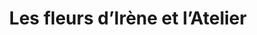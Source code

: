 ---
title: "Les fleurs d’Irène et l’Atelier"
url: /soucieu-en-jarrest/les-fleurs-direne-et-latelier/
shop: Blumen
---